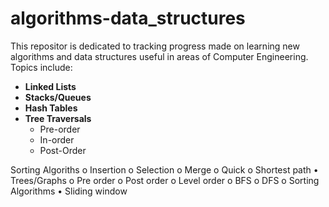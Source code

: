 # algorithms-data_structures
This repositor is dedicated to tracking progress made on learning new algorithms and data structures useful in areas of Computer Engineering. 
Topics include: 
* **Linked Lists**
* **Stacks/Queues**
* **Hash Tables**
* **Tree Traversals**
    * Pre-order
    * In-order
    * Post-Order

Sorting Algoriths
o	Insertion 
o	Selection
o	Merge
o	Quick
o	Shortest path
•	Trees/Graphs
o	Pre order
o	Post order
o	Level order
o	BFS
o	DFS
o	Sorting Algorithms
•	Sliding window
